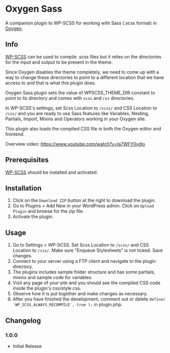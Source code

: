 # Oxygen Sass #

A companion plugin to WP-SCSS for working with Sass (.scss format) in [Oxygen](http://oxygenbuilder.com/).

## Info ##

[WP-SCSS](https://wordpress.org/plugins/wp-scss/) can be used to compile .scss files but it relies on the directories for the input and output to be present in the theme.

Since Oxygen disables the theme completely, we need to come up with a way to change these directories to point to a different location that we have access to and that is what this plugin does.

Oxygen Sass plugin sets the value of WPSCSS_THEME_DIR constant to point to its directory and comes with `scss` and `css` directories.

In WP-SCSS's settings, set Scss Location to `/scss/` and CSS Location to `/css/` and you are ready to use Sass features like Variables, Nesting, Partials, Import, Mixins and Operators working in your Oxygen site.

This plugin also loads the compiled CSS file in both the Oxygen editor and frontend.

Overview video: https://www.youtube.com/watch?v=Ia7WFY0ydlo

## Prerequisites ##

[WP-SCSS](https://wordpress.org/plugins/wp-scss/) should be installed and activated.

## Installation ##

1. Click on the `Download ZIP` button at the right to download the plugin.
2. Go to Plugins > Add New in your WordPress admin. Click on `Upload Plugin` and browse for the zip file.
3. Activate the plugin.

## Usage ##

1. Go to Settings > WP-SCSS. Set Scss Location to `/scss/` and CSS Location to `/css/`. Make sure "Enqueue Stylesheets" is not ticked. Save changes.
2. Connect to your server using a FTP client and navigate to the plugin directory.
3. The plugins includes sample folder structure and has some partials, mixins and sample code for variables.
4. Visit any page of your site and you should see the compiled CSS code inside the plugin's css/style.css.
5. Observe how it is put together and make changes as necessary.
6. After you have finished the development, comment out or delete `define( 'WP_SCSS_ALWAYS_RECOMPILE', true );` in plugin.php.

## Changelog ##

### 1.0.0 ###
* Initial Release
